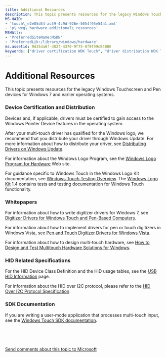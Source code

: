 ```yaml
---
title: Additional Resources
description: This topic presents resources for the legacy Windows Touchscreen and Pen devices for Windows 7 and earlier operating systems.
MS-HAID:
- 'touch\_e2e85d54-ac59-4c9d-926e-5054f95e54a1.xml'
- 'p\_weg\_hardware.additional\_resources'
MSHAttr:
- 'PreferredSiteName:MSDN'
- 'PreferredLib:/library/windows/hardware'
ms.assetid: 9d35da6f-d82f-4370-9f75-0f9f99c84886
keywords: ["driver certification WDK Touch", "driver distribution WDK Touch", "Windows Touch WDK , whitepapers", "Windows Touch WDK , certifying drivers", "Windows Touch WDK , distributing drivers", "Windows Touch WDK , HID-related specifications"]
---
```


# Additional Resources


This topic presents resources for the legacy Windows Touchscreen and Pen devices for Windows 7 and earlier operating systems.

### <a href="" id="driver-certification-and-distribution"></a> Device Certification and Distribution

Devices and, if applicable, drivers must be certified to gain access to the Windows Pointer Device features in the operating system.

After your multi-touch driver has qualified for the Windows logo, we recommend that you distribute your driver through Windows Update. For more information about how to distribute your driver, see [Distributing Drivers on Windows Update](http://go.microsoft.com/fwlink/p/?linkid=155090).

For information about the Windows Logo Program, see the [Windows Logo Program for Hardware](http://go.microsoft.com/fwlink/p/?linkid=8772) Web site.

For guidance specific to Windows Touch in the Windows Logo Kit documentation, see [Windows Touch Testing Overview](http://go.microsoft.com/fwlink/p/?linkid=155048). The [Windows Logo Kit](http://go.microsoft.com/fwlink/p/?linkid=139154) 1.4 contains tests and testing documentation for Windows Touch functionality.

### <a href="" id="whitepapers"></a> Whitepapers

For information about how to write digitizer drivers for Windows 7, see [Digitizer Drivers for Windows Touch and Pen-Based Computers](http://go.microsoft.com/fwlink/p/?linkid=155087).

For information about how to implement drivers for pen or touch digitizers in Windows Vista, see [Pen and Touch Digitizer Drivers for Windows Vista](http://go.microsoft.com/fwlink/p/?linkid=155088).

For information about how to design multi-touch hardware, see [How to Design and Test Multitouch Hardware Solutions for Windows](http://go.microsoft.com/fwlink/p/?linkid=155089).

### <a href="" id="hid-related-specifications"></a> HID Related Specifications

For the HID Device Class Definition and the HID usage tables, see the [USB HID Information](http://go.microsoft.com/fwlink/p/?linkid=155096) page.

For information about the HID over I2C protocol, please refer to the [HID Over I2C Protocol Specification](http://msdn.microsoft.com/library/windows/hardware/hh852380).

### <a href="" id="sdk-documentation"></a> SDK Documentation

If you are writing a user-mode application that processes multi-touch input, see the [Windows Touch SDK documentation](http://go.microsoft.com/fwlink/p/?linkid=155066).

 

 

[Send comments about this topic to Microsoft](mailto:wsddocfb@microsoft.com?subject=Documentation%20feedback%20%5Bp_WEG_Hardware\p_weg_hardware%5D:%20Additional%20Resources%20%20RELEASE:%20%285/9/2016%29&body=%0A%0APRIVACY%20STATEMENT%0A%0AWe%20use%20your%20feedback%20to%20improve%20the%20documentation.%20We%20don't%20use%20your%20email%20address%20for%20any%20other%20purpose,%20and%20we'll%20remove%20your%20email%20address%20from%20our%20system%20after%20the%20issue%20that%20you're%20reporting%20is%20fixed.%20While%20we're%20working%20to%20fix%20this%20issue,%20we%20might%20send%20you%20an%20email%20message%20to%20ask%20for%20more%20info.%20Later,%20we%20might%20also%20send%20you%20an%20email%20message%20to%20let%20you%20know%20that%20we've%20addressed%20your%20feedback.%0A%0AFor%20more%20info%20about%20Microsoft's%20privacy%20policy,%20see%20http://privacy.microsoft.com/default.aspx. "Send comments about this topic to Microsoft")




